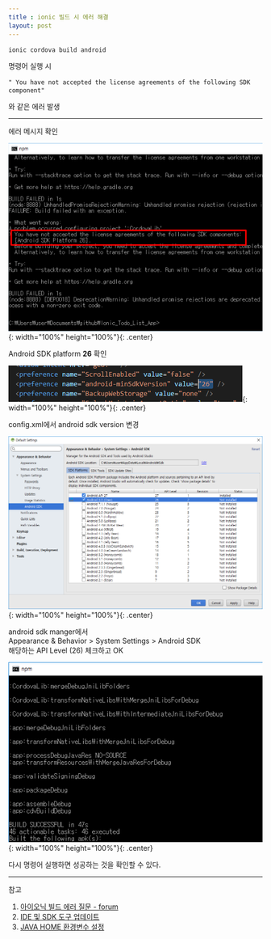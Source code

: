 ```yaml
---
title : ionic 빌드 시 에러 해결
layout: post
---
```

```
ionic cordova build android 
```

명령어 실행 시   

```
" You have not accepted the license agreements of the following SDK component" 
```
와 같은 에러 발생  

---
에러 메시지 확인

![errorImg](./assets/posts/180211-ionic-build-error-error.PNG){: width="100%" height="100%"}{: .center}

Android SDK platform **26**  확인


![update config.xml Img](./assets/posts/180211-ionic-build-error-updateConfig.xml.PNG){: width="100%" height="100%"}{: .center}

config.xml에서 android sdk version 변경  

![Android SDK Manager Img](./assets/posts/180211-ionic-build-error-androidSdkManagerSetting.PNG){: width="100%" height="100%"}{: .center}  

android sdk manger에서  
 Appearance & Behavior > System Settings > Android SDK  
 해당하는 API Level (26) 체크하고 OK   

![success Img](./assets/posts/180211-ionic-build-error-success.PNG){: width="100%" height="100%"}{: .center}

다시 명령어 실행하면 성공하는 것을 확인할 수 있다.  

---
참고  
1. [아이오닉 빌드 에러 질문 - forum][1]  
2. [IDE 및 SDK 도구 업데이트][2]  
3. [JAVA HOME 환경변수 설정][3]

[1]: https://forum.ionicframework.com/t/you-have-not-accepted-the-license-agreements-of-the-following-sdk-component/69570 "아이오닉 빌드 에러 질문 - forum"
[2]: https://developer.android.com/studio/intro/update.html#sdk-manager "IDE 및 SDK 도구 업데이트"  
[3]: https://zetawiki.com/wiki/%EC%9C%88%EB%8F%84%EC%9A%B0_JAVA_HOME_%ED%99%98%EA%B2%BD%EB%B3%80%EC%88%98_%EC%84%A4%EC%A0%95 "JAVA HOME 환경변수 설정"